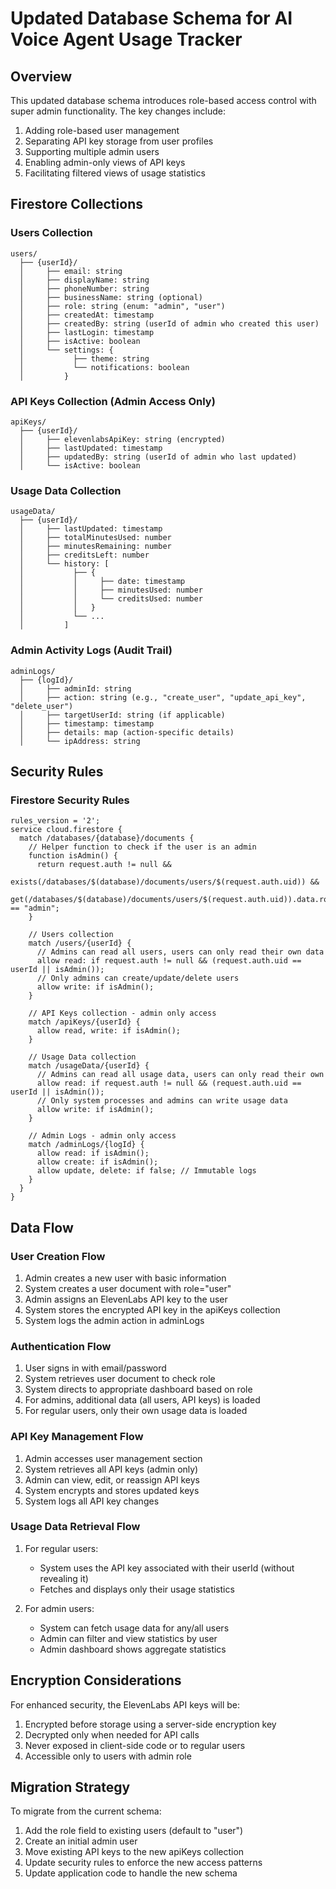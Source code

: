 # Updated Database Schema for AI Voice Agent Usage Tracker

## Overview

This updated database schema introduces role-based access control with super admin functionality. The key changes include:

1. Adding role-based user management
2. Separating API key storage from user profiles
3. Supporting multiple admin users
4. Enabling admin-only views of API keys
5. Facilitating filtered views of usage statistics

## Firestore Collections

### Users Collection
```
users/
  ├── {userId}/
  │     ├── email: string
  │     ├── displayName: string
  │     ├── phoneNumber: string
  │     ├── businessName: string (optional)
  │     ├── role: string (enum: "admin", "user")
  │     ├── createdAt: timestamp
  │     ├── createdBy: string (userId of admin who created this user)
  │     ├── lastLogin: timestamp
  │     ├── isActive: boolean
  │     └── settings: {
  │           ├── theme: string
  │           └── notifications: boolean
  │         }
```

### API Keys Collection (Admin Access Only)
```
apiKeys/
  ├── {userId}/
  │     ├── elevenlabsApiKey: string (encrypted)
  │     ├── lastUpdated: timestamp
  │     ├── updatedBy: string (userId of admin who last updated)
  │     └── isActive: boolean
```

### Usage Data Collection
```
usageData/
  ├── {userId}/
  │     ├── lastUpdated: timestamp
  │     ├── totalMinutesUsed: number
  │     ├── minutesRemaining: number
  │     ├── creditsLeft: number
  │     └── history: [
  │           ├── {
  │           │     ├── date: timestamp
  │           │     ├── minutesUsed: number
  │           │     └── creditsUsed: number
  │           │   }
  │           └── ...
  │         ]
```

### Admin Activity Logs (Audit Trail)
```
adminLogs/
  ├── {logId}/
  │     ├── adminId: string
  │     ├── action: string (e.g., "create_user", "update_api_key", "delete_user")
  │     ├── targetUserId: string (if applicable)
  │     ├── timestamp: timestamp
  │     ├── details: map (action-specific details)
  │     └── ipAddress: string
```

## Security Rules

### Firestore Security Rules

```
rules_version = '2';
service cloud.firestore {
  match /databases/{database}/documents {
    // Helper function to check if the user is an admin
    function isAdmin() {
      return request.auth != null && 
             exists(/databases/$(database)/documents/users/$(request.auth.uid)) &&
             get(/databases/$(database)/documents/users/$(request.auth.uid)).data.role == "admin";
    }
    
    // Users collection
    match /users/{userId} {
      // Admins can read all users, users can only read their own data
      allow read: if request.auth != null && (request.auth.uid == userId || isAdmin());
      // Only admins can create/update/delete users
      allow write: if isAdmin();
    }
    
    // API Keys collection - admin only access
    match /apiKeys/{userId} {
      allow read, write: if isAdmin();
    }
    
    // Usage Data collection
    match /usageData/{userId} {
      // Admins can read all usage data, users can only read their own
      allow read: if request.auth != null && (request.auth.uid == userId || isAdmin());
      // Only system processes and admins can write usage data
      allow write: if isAdmin();
    }
    
    // Admin Logs - admin only access
    match /adminLogs/{logId} {
      allow read: if isAdmin();
      allow create: if isAdmin();
      allow update, delete: if false; // Immutable logs
    }
  }
}
```

## Data Flow

### User Creation Flow
1. Admin creates a new user with basic information
2. System creates a user document with role="user"
3. Admin assigns an ElevenLabs API key to the user
4. System stores the encrypted API key in the apiKeys collection
5. System logs the admin action in adminLogs

### Authentication Flow
1. User signs in with email/password
2. System retrieves user document to check role
3. System directs to appropriate dashboard based on role
4. For admins, additional data (all users, API keys) is loaded
5. For regular users, only their own usage data is loaded

### API Key Management Flow
1. Admin accesses user management section
2. System retrieves all API keys (admin only)
3. Admin can view, edit, or reassign API keys
4. System encrypts and stores updated keys
5. System logs all API key changes

### Usage Data Retrieval Flow
1. For regular users:
   - System uses the API key associated with their userId (without revealing it)
   - Fetches and displays only their usage statistics
   
2. For admin users:
   - System can fetch usage data for any/all users
   - Admin can filter and view statistics by user
   - Admin dashboard shows aggregate statistics

## Encryption Considerations

For enhanced security, the ElevenLabs API keys will be:
1. Encrypted before storage using a server-side encryption key
2. Decrypted only when needed for API calls
3. Never exposed in client-side code or to regular users
4. Accessible only to users with admin role

## Migration Strategy

To migrate from the current schema:
1. Add the role field to existing users (default to "user")
2. Create an initial admin user
3. Move existing API keys to the new apiKeys collection
4. Update security rules to enforce the new access patterns
5. Update application code to handle the new schema

